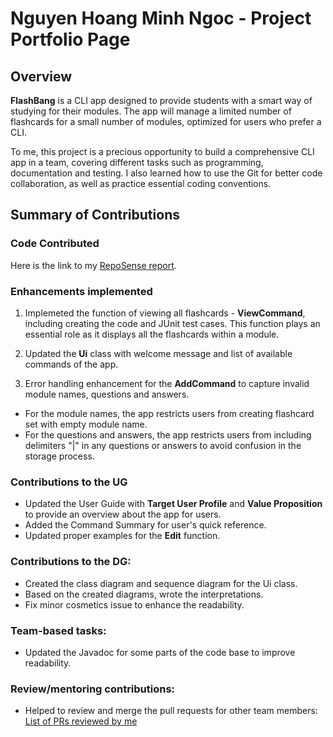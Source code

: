 # Nguyen Hoang Minh Ngoc - Project Portfolio Page

## Overview

**FlashBang** is a CLI app designed to provide students with a smart way of studying for their modules. The app will manage a limited number of flashcards for a small number of modules, optimized for users who prefer a CLI.

To me, this project is a precious opportunity to build a comprehensive CLI app in a team, covering different tasks such as programming, documentation and testing. I also learned how to use the Git for better code collaboration, as well as practice essential coding conventions. 

## Summary of Contributions

### Code Contributed
Here is the link to my [RepoSense report](https://nus-cs2113-ay2425s1.github.io/tp-dashboard/?search=angelinawong1210&breakdown=true&sort=groupTitle%20dsc&sortWithin=title&since=2024-09-20&timeframe=commit&mergegroup=&groupSelect=groupByRepos&checkedFileTypes=docs~functional-code~test-code~other). 

### Enhancements implemented
1. Implemeted the function of viewing all flashcards - **ViewCommand**, including creating the code and JUnit test cases. This function plays an essential role as it displays all the flashcards within a module.

2. Updated the **Ui** class with welcome message and list of available commands of the app. 

3. Error handling enhancement for the **AddCommand** to capture invalid module names, questions and answers. 
- For the module names, the app restricts users from creating flashcard set with empty module name. 
- For the questions and answers, the app restricts users from including delimiters "|" in any questions or answers to avoid confusion in the storage process. 

### Contributions to the UG
- Updated the User Guide with **Target User Profile** and **Value Proposition** to provide an overview about the app for users. 
- Added the Command Summary for user's quick reference. 
- Updated proper examples for the **Edit** function.  

### Contributions to the DG:
- Created the class diagram and sequence diagram for the Ui class. 
- Based on the created diagrams, wrote the interpretations. 
- Fix minor cosmetics issue to enhance the readability. 

### Team-based tasks: 
- Updated the Javadoc for some parts of the code base to improve readability. 

### Review/mentoring contributions: 
- Helped to review and merge the pull requests for other team members: [List of PRs reviewed by me](https://github.com/AY2425S1-CS2113-T11-2/tp/pulls?q=is%3Apr+reviewed-by%3A%40me+is%3Aclosed)
